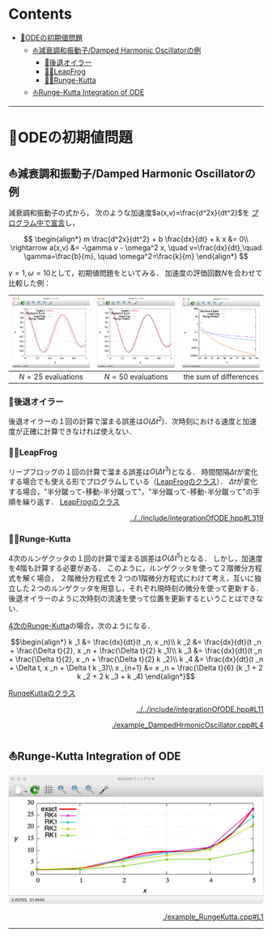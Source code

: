 # Contents

- [🐋ODEの初期値問題](#🐋ODEの初期値問題)
    - [⛵️減衰調和振動子/Damped Harmonic Oscillatorの例](#⛵️減衰調和振動子/Damped-Harmonic-Oscillatorの例)
        - [🪸後退オイラー](#🪸後退オイラー)
        - [🪸🪸LeapFrog](#🪸🪸LeapFrog)
        - [🪸🪸Runge-Kutta](#🪸🪸Runge-Kutta)
    - [⛵️Runge-Kutta Integration of ODE](#⛵️Runge-Kutta-Integration-of-ODE)


---
# 🐋ODEの初期値問題 

## ⛵️減衰調和振動子/Damped Harmonic Oscillatorの例 

減衰調和振動子の式から，
次のような加速度$a(x,v)=\frac{d^2x}{dt^2}$を
[プログラム中で宣言](../../builds/build_ODE/example_DampedHrmonicOscillator.cpp#L44)し，

$$
\begin{align*}
m \frac{d^2x}{dt^2} + b \frac{dx}{dt} + k x &= 0\\
\rightarrow a(x,v) &= -\gamma v - \omega^2 x, \quad v=\frac{dx}{dt},\quad \gamma=\frac{b}{m}, \quad \omega^2=\frac{k}{m}
\end{align*}
$$

$\gamma = 1, \omega = 10$として，初期値問題をといてみる．
加速度の評価回数$N$を合わせて比較した例：

| ![](figN25.png) | ![](figN50.png) |  ![](figError.png) |
|:---:|:---:|:---:|
|$N=25$ evaluations|$N=50$ evaluations|the sum of differences|

### 🪸後退オイラー 

後退オイラーの１回の計算で溜まる誤差は$O(\Delta t^2)$．次時刻における速度と加速度が正確に計算できなければ使えない．

### 🪸🪸LeapFrog  

リープフロッグの１回の計算で溜まる誤差は$O({\Delta t}^3)$となる．
時間間隔$\Delta t$が変化する場合でも使える形でプログラムしている（[LeapFrogのクラス](../../include/integrationOfODE.hpp#L329)）．
$\Delta t$が変化する場合，"半分蹴って-移動-半分蹴って"，"半分蹴って-移動-半分蹴って"の手順を繰り返す．
[LeapFrogのクラス](../../include/integrationOfODE.hpp#L329)

<p  align="right"><a href="../../include/integrationOfODE.hpp#L319">../../include/integrationOfODE.hpp#L319</a></p>


### 🪸🪸Runge-Kutta  

4次のルンゲクッタの１回の計算で溜まる誤差は$O({\Delta t}^5)$となる．
しかし，加速度を4階も計算する必要がある．
このように，ルンゲクッタを使って２階微分方程式を解く場合，
２階微分方程式を２つの1階微分方程式にわけて考え，互いに独立した２つのルンゲクッタを用意し，それぞれ現時刻の微分を使って更新する．
後退オイラーのように次時刻の流速を使って位置を更新するということはできない．

[4次のRunge-Kutta](../../include/integrationOfODE.hpp#L180)の場合，次のようになる．

```math
\begin{align*}
k _1 &= \frac{dx}{dt}(t _n, x _n)\\
k _2 &= \frac{dx}{dt}(t _n + \frac{\Delta t}{2}, x _n + \frac{\Delta t}{2} k _1)\\
k _3 &= \frac{dx}{dt}(t _n + \frac{\Delta t}{2}, x _n + \frac{\Delta t}{2} k _2)\\
k _4 &= \frac{dx}{dt}(t _n + \Delta t, x _n + \Delta t k _3)\\
x _{n+1} &= x _n + \frac{\Delta t}{6} (k _1 + 2 k _2 + 2 k _3 + k _4)
\end{align*}
```

[RungeKuttaのクラス](../../include/integrationOfODE.hpp#L37)

<p  align="right"><a href="../../include/integrationOfODE.hpp#L11">../../include/integrationOfODE.hpp#L11</a></p>


<p  align="right"><a href="./example_DampedHrmonicOscillator.cpp#L4">./example_DampedHrmonicOscillator.cpp#L4</a></p>

## ⛵️Runge-Kutta Integration of ODE 

![](RK.png)


<p  align="right"><a href="./example_RungeKutta.cpp#L1">./example_RungeKutta.cpp#L1</a></p>

---

